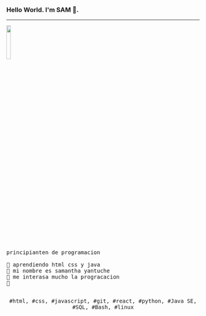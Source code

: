 ### Hello World. I'm SAM 👋.
---
<p>
  <img src="./https://encrypted-tbn0.gstatic.com/images?q=tbn:ANd9GcRlk6RcU8grghRM1RCYr3Fg6hKM-pzNMyypEg&s align="right" width="15%"/>
  <samp>
    <br> principianten de programacion 
    <br>
    <br>🔹 aprendiendo html css y java 
    <br>🔹 mi nombre es samantha yantuche 
    <br>🔹 me interasa mucho la progracacion 
    <br>🔹 
    </samp>
   <br>
  <br>
  <p align="center">
    <samp>
      #html, #css, #javascript, #git, #react, #python, #Java SE, #SQL, #Bash, #linux
     </samp>
    <br>
  </p>
  
</p>
